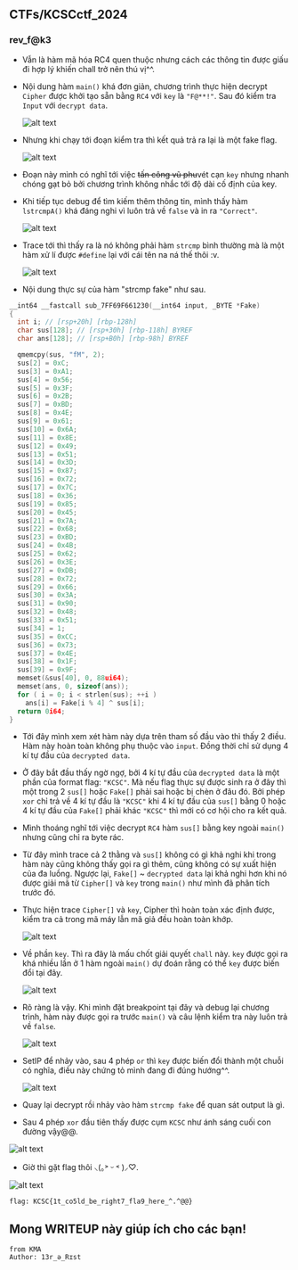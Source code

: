 ## CTFs/KCSCctf_2024

### rev_f@k3

- Vẫn là hàm mã hóa RC4 quen thuộc nhưng cách các thông tin được giấu đi hợp lý khiến chall trở nên thú vị^^.

- Nội dung hàm `main()` khá đơn giản, chương trình thực hiện decrypt `Cipher` được khởi tạo sẵn bằng `RC4` với `key` là `"F@**!"`. Sau đó kiểm tra `Input` với `decrypt data`.

  ![alt text](_IMG/image.png)

- Nhưng khi chạy tới đoạn kiểm tra thì kết quả trả ra lại là một fake flag.

  ![alt text](_IMG/image-1.png)

- Đoạn này mình có nghĩ tới việc ~~tấn công vũ phu~~vét cạn `key` nhưng nhanh chóng gạt bỏ bởi chương trình không nhắc tới độ dài cố định của key.

- Khi tiếp tục debug để tìm kiếm thêm thông tin, mình thấy hàm `lstrcmpA()` khá đáng nghi vì luôn trả về `false` và in ra `"Correct"`.

  ![alt text](_IMG/image-2.png)

- Trace tới thì thấy ra là nó không phải hàm `strcmp` bình thường mà là một hàm xử lí được `#define` lại với cái tên na ná thế thôi :v.

  ![alt text](_IMG/image-3.png)

- Nội dung thực sự của hàm "strcmp fake" như sau.

```C
__int64 __fastcall sub_7FF69F661230(__int64 input, _BYTE *Fake)
{
  int i; // [rsp+20h] [rbp-128h]
  char sus[128]; // [rsp+30h] [rbp-118h] BYREF
  char ans[128]; // [rsp+B0h] [rbp-98h] BYREF

  qmemcpy(sus, "fM", 2);
  sus[2] = 0xC;
  sus[3] = 0xA1;
  sus[4] = 0x56;
  sus[5] = 0x3F;
  sus[6] = 0x2B;
  sus[7] = 0xBD;
  sus[8] = 0x4E;
  sus[9] = 0x61;
  sus[10] = 0x6A;
  sus[11] = 0x8E;
  sus[12] = 0x49;
  sus[13] = 0x51;
  sus[14] = 0x3D;
  sus[15] = 0x87;
  sus[16] = 0x72;
  sus[17] = 0x7C;
  sus[18] = 0x36;
  sus[19] = 0x85;
  sus[20] = 0x45;
  sus[21] = 0x7A;
  sus[22] = 0x68;
  sus[23] = 0xBD;
  sus[24] = 0x4B;
  sus[25] = 0x62;
  sus[26] = 0x3E;
  sus[27] = 0xDB;
  sus[28] = 0x72;
  sus[29] = 0x66;
  sus[30] = 0x3A;
  sus[31] = 0x90;
  sus[32] = 0x48;
  sus[33] = 0x51;
  sus[34] = 1;
  sus[35] = 0xCC;
  sus[36] = 0x73;
  sus[37] = 0x4E;
  sus[38] = 0x1F;
  sus[39] = 0x9F;
  memset(&sus[40], 0, 88ui64);
  memset(ans, 0, sizeof(ans));
  for ( i = 0; i < strlen(sus); ++i )
    ans[i] = Fake[i % 4] ^ sus[i];
  return 0i64;
}
```

- Tới đây mình xem xét hàm này dựa trên tham số đầu vào thì thấy 2 điều. Hàm này hoàn toàn không phụ thuộc vào `input`. Đồng thời chỉ sử dụng 4 kí tự đầu của `decrypted data`.

- Ở đây bắt đầu thấy ngờ ngợ, bởi 4 kí tự đầu của `decrypted data` là một phần của format flag: `"KCSC"`. Mà nếu flag thực sự được sinh ra ở đây thì một trong 2 `sus[]` hoặc `Fake[]` phải sai hoặc bị chèn ở đâu đó. Bởi phép `xor` chỉ trả về 4 kí tự đầu là `"KCSC"` khi 4 kí tự đầu của `sus[]` bằng 0 hoặc 4 kí tự đầu của `Fake[]` phải khác `"KCSC"` thì mới có cơ hội cho ra kết quả.

- Mình thoáng nghĩ tới việc decrypt `RC4` hàm `sus[]` bằng key ngoài `main()` nhưng cũng chỉ ra byte rác.

- Từ đây mình trace cả 2 thằng và `sus[]` không có gì khả nghi khi trong hàm này cũng không thấy gọi ra gì thêm, cũng không có sự xuất hiện của đa luồng. Ngược lại, `Fake[]` ~ `decrypted data` lại khả nghi hơn khi nó được giải mã từ `Cipher[]` và `key` trong `main()` như mình đã phân tích trước đó.

- Thực hiện trace `Cipher[]` và `key`, Cipher thì hoàn toàn xác định được, kiểm tra cả trong mã máy lẫn mã giả đều hoàn toàn khớp.

  ![alt text](_IMG/image-4.png)

- Về phần `key`. Thì ra đây là mấu chốt giải quyết `chall` này. `key` được gọi ra khá nhiều lần ở 1 hàm ngoài `main()` dự đoán rằng có thể `key` được biến đổi tại đây.

  ![alt text](_IMG/image-5.png)

- Rõ ràng là vậy. Khi mình đặt breakpoint tại đây và debug lại chương trình, hàm này được gọi ra trước `main()` và câu lệnh kiểm tra này luôn trả về `false`.

  ![alt text](_IMG/image-6.png)

- SetIP để nhảy vào, sau 4 phép `or` thì `key` được biến đổi thành một chuỗi có nghĩa, điều này chứng tỏ mình đang đi đúng hướng^^.

  ![alt text](_IMG/image-7.png)

- Quay lại decrypt rồi nhảy vào hàm `strcmp fake` để quan sát output là gì.

- Sau 4 phép `xor` đầu tiên thấy được cụm `KCSC` như ánh sáng cuối con đường vậy@@.

![alt text](_IMG/image-9.png)

- Giờ thì gặt flag thôi ⸜(｡˃ ᵕ ˂ )⸝♡.

![alt text](_IMG/image-8.png)

```
flag: KCSC{1t_co5ld_be_right7_fla9_here_^.^@@}
```

## Mong WRITEUP này giúp ích cho các bạn!

```
from KMA
Author: 13r_ə_Rɪst
```
